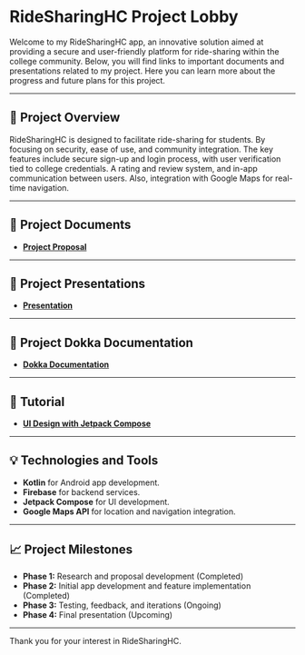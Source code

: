 # RideSharingHC Project Lobby

Welcome to my RideSharingHC app, an innovative solution aimed at providing a secure and user-friendly platform for ride-sharing within the college community. Below, you will find links to important documents and presentations related to my project. Here you can learn more about the progress and future plans for this project.

---

## 🚗 **Project Overview**

RideSharingHC is designed to facilitate ride-sharing for students. By focusing on security, ease of use, and community integration. The key features include secure sign-up and login process, with user verification tied to college credentials. A rating and review system, and in-app communication between users. Also, integration with Google Maps for real-time navigation.

---

## 📂 **Project Documents**

- **[Project Proposal](https://hanover-cs.github.io/HC25-Caio-Montilha-Senior-Project/docs/proposal.html)**

---

## 🎤 **Project Presentations**

- **[Presentation](https://hanover-cs.github.io/HC25-Caio-Montilha-Senior-Project/docs/presentation.html)**

---

## 🎤 **Project Dokka Documentation**

- **[Dokka Documentation](https://hanover-cs.github.io/HC25-Caio-Montilha-Senior-Project/api/)**

---

## 📘 **Tutorial**

- **[UI Design with Jetpack Compose](https://hanover-cs.github.io/HC25-Caio-Montilha-Senior-Project/docs/tutorial/index.html)**

---

## 💡 **Technologies and Tools**

- **Kotlin** for Android app development.
- **Firebase** for backend services.
- **Jetpack Compose** for UI development.
- **Google Maps API** for location and navigation integration.

---

## 📈 **Project Milestones**

- **Phase 1:** Research and proposal development (Completed)
- **Phase 2:** Initial app development and feature implementation (Completed)
- **Phase 3:** Testing, feedback, and iterations (Ongoing)
- **Phase 4:** Final presentation (Upcoming)

---

Thank you for your interest in RideSharingHC.